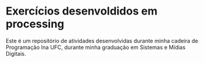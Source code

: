 # Exercícios desenvoldidos em processing

Este é um repositório de atividades desenvolvidas durante minha cadeira de Programação Ina UFC, durante minha graduação em Sistemas e Mídias Digitais.
